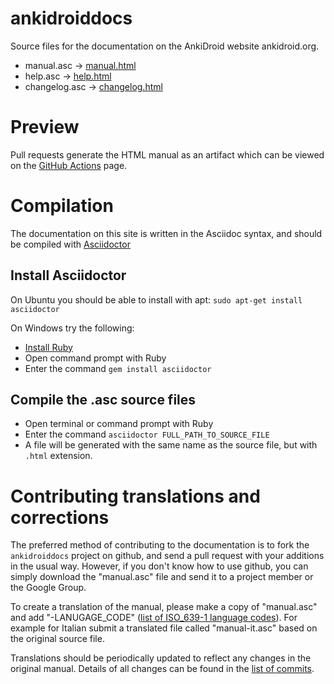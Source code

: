 ankidroiddocs
=============
Source files for the documentation on the AnkiDroid website ankidroid.org.

* manual.asc &rarr; [manual.html](https://ankidroid.org/docs/manual.html)
* help.asc &rarr; [help.html](https://ankidroid.org/docs/help.html)
* changelog.asc &rarr; [changelog.html](https://ankidroid.org/docs/changelog.html)

# Preview

Pull requests generate the HTML manual as an artifact which can be viewed on the [GitHub Actions](https://github.com/ankidroid/ankidroiddocs/actions) page.

# Compilation
The documentation on this site is written in the Asciidoc syntax, and should be compiled with [Asciidoctor](http://asciidoctor.org/docs/install-toolchain/)

## Install Asciidoctor
On Ubuntu you should be able to install with apt: `sudo apt-get install asciidoctor`

On Windows try the following:
  * [Install Ruby](https://www.ruby-lang.org/en/installation/)
  * Open command prompt with Ruby
  * Enter the command `gem install asciidoctor`

## Compile the .asc source files
  * Open terminal or command prompt with Ruby
  * Enter the command `asciidoctor FULL_PATH_TO_SOURCE_FILE`
  * A file will be generated with the same name as the source file, but with `.html` extension.

# Contributing translations and corrections

The preferred method of contributing to the documentation is to fork the `ankidroiddocs` project on github, and send a pull request with your additions in the usual way. However, if you don't know how to use github, you can simply download the "manual.asc" file and send it to a project member or the Google Group.

To create a translation of the manual, please make a copy of "manual.asc" and add "-LANUGAGE\_CODE" ([list of ISO\_639-1 language codes](http://en.wikipedia.org/wiki/List_of_ISO_639-1_codes)). For example for Italian submit a translated file called "manual-it.asc" based on the original source file.

Translations should be periodically updated to reflect any changes in the original manual. Details of all changes can be found in the [list of commits](https://github.com/ankidroid/ankidroiddocs/commits/main/).
